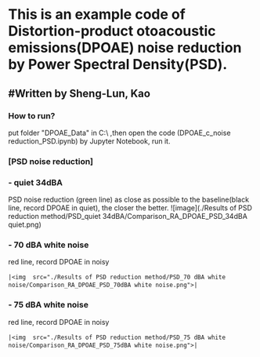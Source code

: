 <h1>This is an example code of Distortion-product otoacoustic emissions(DPOAE) noise reduction by Power Spectral Density(PSD).<br>
</h1> 

<h2>#Written by Sheng-Lun, Kao</h2> 

<h3>How to run?</h3> 
<p>
put folder "DPOAE_Data" in C:\   ,then open the code (DPOAE_c_noise reduction_PSD.ipynb) by Jupyter Notebook, run it.
</p>


### [PSD noise reduction]
### - quiet 34dBA
PSD noise reduction (green line) as close as possible to the baseline(black line, record DPOAE in quiet), the closer the better.
![image](./Results of PSD reduction method/PSD_quiet 34dBA/Comparison_RA_DPOAE_PSD_34dBA quiet.png)

### - 70 dBA white noise
red line, record DPOAE in noisy

	|<img  src="./Results of PSD reduction method/PSD_70 dBA white noise/Comparison_RA_DPOAE_PSD_70dBA white noise.png">|
	

### - 75 dBA white noise
red line, record DPOAE in noisy

	|<img  src="./Results of PSD reduction method/PSD_75 dBA white noise/Comparison_RA_DPOAE_PSD_75dBA white noise.png">|
